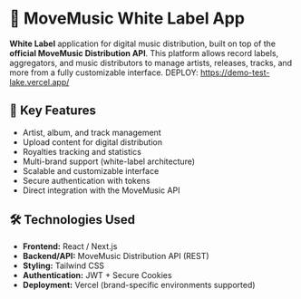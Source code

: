 # 🎵 MoveMusic White Label App

**White Label** application for digital music distribution, built on top of the **official MoveMusic Distribution API**. This platform allows record labels, aggregators, and music distributors to manage artists, releases, tracks, and more from a fully customizable interface.
DEPLOY: https://demo-test-lake.vercel.app/
## 🚀 Key Features

- Artist, album, and track management  
- Upload content for digital distribution  
- Royalties tracking and statistics  
- Multi-brand support (white-label architecture)  
- Scalable and customizable interface  
- Secure authentication with tokens  
- Direct integration with the MoveMusic API  

## 🛠️ Technologies Used

- **Frontend:** React / Next.js  
- **Backend/API:** MoveMusic Distribution API (REST)  
- **Styling:** Tailwind CSS  
- **Authentication:** JWT + Secure Cookies  
- **Deployment:** Vercel (brand-specific environments supported)
